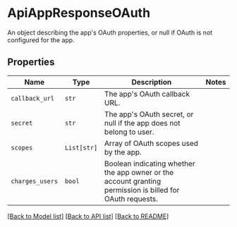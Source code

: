 # ApiAppResponseOAuth

An object describing the app&#39;s OAuth properties, or null if OAuth is not configured for the app.

## Properties
Name | Type | Description | Notes
------------ | ------------- | ------------- | -------------
| `callback_url` | ```str``` |  The app&#39;s OAuth callback URL.  |  |
| `secret` | ```str``` |  The app&#39;s OAuth secret, or null if the app does not belong to user.  |  |
| `scopes` | ```List[str]``` |  Array of OAuth scopes used by the app.  |  |
| `charges_users` | ```bool``` |  Boolean indicating whether the app owner or the account granting permission is billed for OAuth requests.  |  |

[[Back to Model list]](../README.md#documentation-for-models) [[Back to API list]](../README.md#documentation-for-api-endpoints) [[Back to README]](../README.md)

